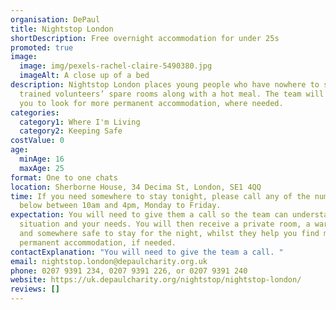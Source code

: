 ```yaml
---
organisation: DePaul
title: Nightstop London
shortDescription: Free overnight accommodation for under 25s
promoted: true
image:
  image: img/pexels-rachel-claire-5490380.jpg
  imageAlt: A close up of a bed
description: Nightstop London places young people who have nowhere to stay in
  trained volunteers’ spare rooms along with a hot meal. The team will also help
  you to look for more permanent accommodation, where needed.
categories:
  category1: Where I'm Living
  category2: Keeping Safe
costValue: 0
age:
  minAge: 16
  maxAge: 25
format: One to one chats
location: Sherborne House, 34 Decima St, London, SE1 4QQ
time: If you need somewhere to stay tonight, please call any of the numbers
  below between 10am and 4pm, Monday to Friday.
expectation: You will need to give them a call so the team can understand your
  situation and your needs. You will then receive a private room, a warm meal
  and somewhere safe to stay for the night, whilst they help you find more
  permanent accommodation, if needed.
contactExplanation: "You will need to give the team a call. "
email: nightstop.london@depaulcharity.org.uk
phone: 0207 9391 234, 0207 9391 226, or 0207 9391 240
website: https://uk.depaulcharity.org/nightstop/nightstop-london/
reviews: []
---
```

